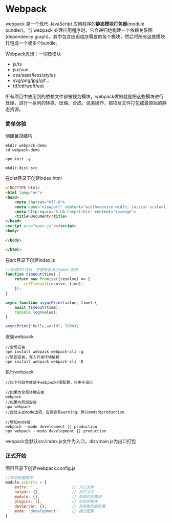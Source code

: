 # Webpack

webpack 是一个现代 JavaScript 应用程序的**静态模块打包器**(module bundler)。当 webpack 处理应用程序时，它会递归地构建一个依赖关系图(dependency graph)，其中包含应用程序需要的每个模块，然后将所有这些模块打包成一个或多个bundle。

Webpack思想：一切皆模块

- js/ts
- jsx/vue
- css/sass/less/stylus
- svg/png/jpg/gif...
- ttf/otf/woff/eot

所有项目中使用到的依赖文件都被视为模块，webpack做的就是把这些模块进行处理，进行一系列的转换、压缩、合成、混淆操作，把项目文件打包成最原始的静态资源。

### 简单体验

创建目录结构

```shell
mkdir webpack-demo
cd webpack-demo

npm init -y

mkdir dist src
```

在dist目录下创建index.html

```html
<!DOCTYPE html>
<html lang="en">
<head>
    <meta charset="UTF-8">
    <meta name="viewport" content="width=device-width, initial-scale=1.0">
    <meta http-equiv="X-UA-Compatible" content="ie=edge">
    <title>Document</title>
</head>
<script src="main.js"></script>
<body>
    
</body>

</html>
```

在src目录下创建index.js

```javascript
//使用ES7代码，方便等会演示babel使用
function timeout(time) {
    return new Promise((resolve) => {
        setTimeout(resolve, time);
    });
}

async function asyncPrint(value, time) {
    await timeout(time);
    console.log(value);
}

asyncPrint("hello,world", 5000);
```

安装webpack

```shell
//全局安装
npm install webpack webpack-cli -g
//局部安装，写入开发环境依赖
npm install webpack webpack-cli -D
```

执行webpack

```shell
//以下代码生效基于webpack4零配置，只用于演示

//如果为全局环境安装
webpack
//如果为局部安装
npx webpack
//此处未加mode选项，应该会有warning，默认mode为production

//增加mode后
webpack --mode development || production
npx webpack --mode development || production
```

webpack会默认src/index.js文件为入口，dist/main.js为出口打包

### 正式开始

项目目录下创建webpack.config.js

```javascript
//常用配置模块
module.exports = {
    entry: '',               // 入口文件
    output: {},              // 出口文件
    module: {},              // 处理对应模块
    plugins: [],             // 对应的插件
    devServer: {},           // 开发服务器配置
    mode: 'development'      // 模式配置
}
```

